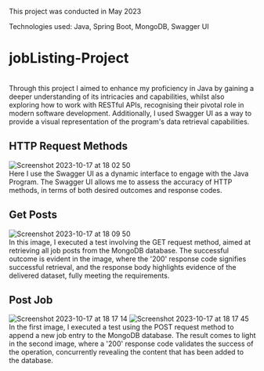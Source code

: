 This project was conducted in May 2023

Technologies used: Java, Spring Boot, MongoDB, Swagger UI
# jobListing-Project
<br>
Through this project I aimed to enhance my proficiency in Java by gaining a deeper understanding of its intricacies and capabilities, whilst also exploring how to work with RESTful APIs, recognising their pivotal role in modern software development. Additionally, I used Swagger UI as a way to provide a visual representation of the program's data retrieval capabilities.
<br>

## HTTP Request Methods
![Screenshot 2023-10-17 at 18 02 50](https://github.com/borancek/jobListing-Project/assets/77752760/1dd82364-2247-4a5f-a660-2ec5469d6552)
<br>
Here I use the Swagger UI as a dynamic interface to engage with the Java Program. The Swagger UI allows me to assess the accuracy of HTTP methods, in terms of both desired outcomes and response codes.

## Get Posts
![Screenshot 2023-10-17 at 18 09 50](https://github.com/borancek/jobListing-Project/assets/77752760/f6f7a845-37df-452f-9ed5-c8560f427c7f)
<br>
In this image, I executed a test involving the GET request method, aimed at retrieving all job posts from the MongoDB database. The successful outcome is evident in the image, where the '200' response code signifies successful retrieval, and the response body highlights evidence of the delivered dataset, fully meeting the requirements.

## Post Job
![Screenshot 2023-10-17 at 18 17 14](https://github.com/borancek/jobListing-Project/assets/77752760/563e8673-18a5-4d2c-8701-fccf0f64533a)
![Screenshot 2023-10-17 at 18 17 45](https://github.com/borancek/jobListing-Project/assets/77752760/deaa3a26-0617-4495-977e-9392c431b65d)
<br>
In the first image, I executed a test using the POST request method to append a new job entry to the MongoDB database. The result comes to light in the second image, where a '200' response code validates the success of the operation, concurrently revealing the content that has been added to the database.
